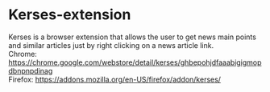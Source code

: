 # Kerses-extension
Kerses is a browser extension that allows the user to get news main points and similar articles just by right clicking on a news article link.<br>
Chrome: https://chrome.google.com/webstore/detail/kerses/ghbepohjdfaaabigigmopdbnpnpdinag<br>
Firefox: https://addons.mozilla.org/en-US/firefox/addon/kerses/
